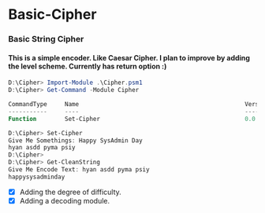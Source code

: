 # Basic-Cipher

### Basic String Cipher
#### This is a simple encoder. Like Caesar Cipher. I plan to improve by adding the level scheme. Currently has return option :)

```powershell
D:\Cipher> Import-Module .\Cipher.psm1
D:\Cipher> Get-Command -Module Cipher

CommandType     Name                                               Version    Source
-----------     ----                                               -------    ------
Function        Set-Cipher                                         0.0        Cipher

D:\Cipher> Set-Cipher
Give Me Somethings: Happy SysAdmin Day
hyan asdd pyma psiy
D:\Cipher>
D:\Cipher> Get-CleanString
Give Me Encode Text: hyan asdd pyma psiy
happysysadminday
```

- [x] Adding the degree of difficulty.
- [X] Adding a decoding module.